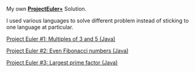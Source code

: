 My own **[ProjectEuler+](https://www.hackerrank.com/contests/projecteuler/challenges)** Solution.

I used various languages to solve different problem instead of sticking to one language at particular.

[Project Euler #1: Multiples of 3 and 5 (Java)](https://github.com/Dibakarroy1997/Project-Euler/blob/master/src/Multiples_of_3_and_5.java)

[Project Euler #2: Even Fibonacci numbers (Java)](https://github.com/Dibakarroy1997/Project-Euler/blob/master/src/Even_Fibonacci_numbers.java)

[Project Euler #3: Largest prime factor (Java)](https://github.com/Dibakarroy1997/Project-Euler/blob/master/src/Largest_prime_factor.java)